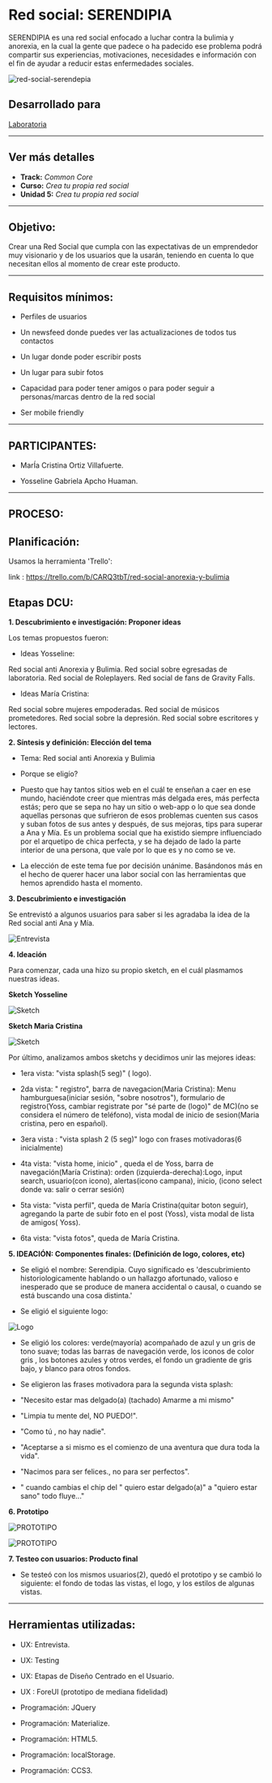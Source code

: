 # Red social: SERENDIPIA
SERENDIPIA es una red social enfocado a luchar contra la bulimia y anorexia, en la cual la gente que padece o ha padecido ese problema podrá compartir sus experiencias, motivaciones, necesidades e  información con el fin de ayudar a reducir estas enfermedades sociales.

![red-social-serendepia](https://user-images.githubusercontent.com/32300384/36293137-01fa867c-12a5-11e8-9773-248e22dac0d7.png)

## Desarrollado para
[Laboratoria](http://laboratoria.la)

***

## Ver más detalles

* **Track:** _Common Core_
* **Curso:** _Crea tu propia red social_
* **Unidad 5:** _Crea tu propia red social_

***

## Objetivo:

Crear una Red Social que cumpla con las expectativas de un emprendedor muy visionario y de los usuarios que la usarán, teniendo  en cuenta lo que necesitan ellos al momento de crear este producto.

***

## Requisitos mínimos:

* Perfiles de usuarios

* Un newsfeed donde puedes ver las actualizaciones de todos tus  contactos

* Un lugar donde poder escribir posts

* Un lugar para subir fotos

* Capacidad para poder tener amigos o para poder seguir a personas/marcas dentro de la red social

* Ser mobile friendly

***

## PARTICIPANTES:

* MarÍa Cristina Ortiz Villafuerte.

* Yosseline Gabriela Apcho Huaman.

***

## PROCESO:

## Planificación:

Usamos la herramienta 'Trello':

link : https://trello.com/b/CARQ3tbT/red-social-anorexia-y-bulimia

## Etapas DCU:

**1. Descubrimiento e investigación: Proponer ideas**

Los temas propuestos fueron:

* Ideas Yosseline:

Red social anti Anorexia y Bulimia.
Red social sobre egresadas de laboratoria.
Red social de Roleplayers.
Red social de fans de Gravity Falls.

* Ideas María Cristina:

Red social sobre mujeres empoderadas.
Red social de músicos prometedores.
Red social sobre la depresión.
Red social sobre escritores y lectores.

**2. Síntesis y definición: Elección del tema**

* Tema: Red social anti Anorexia y Bulimia

* Porque se eligío?

* Puesto que hay tantos sitios web en el cuál te enseñan a caer en ese mundo, haciéndote creer que mientras más delgada eres, más perfecta estás; pero que se sepa no hay un sitio o web-app o lo que sea donde aquellas personas que sufrieron de esos problemas cuenten sus casos y suban fotos de sus antes y después, de sus mejoras, tips para superar a Ana y Mía.
Es un problema social que ha existido siempre influenciado por el arquetipo de chica perfecta, y se ha dejado de lado la parte interior de una persona, que vale por lo que es y no como se ve.

* La elección de este tema fue por decisión unánime. Basándonos más en el hecho de querer hacer una labor social con las herramientas que hemos aprendido hasta el momento.

**3. Descubrimiento e investigación**

Se entrevistó a algunos usuarios para saber si les agradaba la idea de la Red social anti Ana y Mía.

![Entrevista](assets/docs/entrevista.png)

**4. Ideación**

Para comenzar, cada una hizo su propio sketch, en el cuál plasmamos nuestras ideas.

**Sketch Yosseline**

![Sketch](assets/docs/sketch-yoss.jpg)

**Sketch Maria Cristina**

![Sketch](assets/docs/sketch-maria.png)

Por último, analizamos ambos sketchs y decidimos unir las mejores ideas:

- 1era vista: "vista splash(5 seg)" ( logo).

- 2da vista: " registro", barra de navegacion(Maria Cristina): Menu hamburguesa(iniciar sesión, "sobre nosotros"), formulario de registro(Yoss, cambiar registrate por "sé parte de (logo)" de MC)(no se considera el número de teléfono), vista modal de inicio de sesion(Maria cristina, pero en español).

- 3era vista : "vista splash 2 (5 seg)" logo con frases motivadoras(6 inicialmente)

- 4ta vista: "vista home, inicio" , queda el de Yoss, barra de navegación(María Cristina): orden (izquierda-derecha):Logo, input search, usuario(con icono), alertas(icono campana), inicio, (icono select donde va: salir o cerrar sesión)

- 5ta vista: "vista perfil", queda de María Cristina(quitar boton seguir), agregando la parte de subir foto en el post (Yoss), vista modal de lista de amigos( Yoss).

- 6ta vista: "vista fotos", queda de María Cristina.

**5.  IDEACIÓN: Componentes finales: (Definición de logo, colores, etc)**

* Se eligió el nombre: Serendipia. Cuyo significado es 'descubrimiento historiologicamente hablando o un hallazgo afortunado, valioso e inesperado que se produce de manera accidental o causal, o cuando se está buscando una cosa distinta.'

* Se eligió el siguiente logo:

 ![Logo](assets/docs/logo.png)

* Se eligió los colores: verde(mayoría) acompañado de azul y un gris de tono suave; todas las barras de navegación verde, los iconos de color gris , los botones azules y otros verdes, el fondo un gradiente de gris bajo, y blanco para otros fondos.

* Se eligieron las frases motivadora para la segunda vista splash:

- "Necesito estar mas delgado(a) (tachado) Amarme a mi mismo"

- "Limpia tu mente del, NO PUEDO!".

- "Como tú , no hay nadie".

- "Aceptarse a si mismo es el comienzo de una aventura que dura toda la vida".

- "Nacimos para ser felices., no para ser perfectos".

- " cuando cambias el chip del " quiero estar delgado(a)" a "quiero estar sano" todo fluye..."

**6. Prototipo**

![PROTOTIPO](assets/docs/prototipo1.png)

![PROTOTIPO](assets/docs/prototipo2.png)

**7. Testeo con usuarios: Producto final**

* Se testeó con los mismos usuarios(2), quedó el prototipo y  se cambió lo siguiente: el fondo de todas las vistas, el logo, y los estilos de algunas vistas.

***

## Herramientas utilizadas:

- UX: Entrevista.

- UX: Testing

- UX: Etapas de Diseño Centrado en el  Usuario.

- UX : ForeUI (prototipo de mediana fidelidad)

- Programación: JQuery

- Programación: Materialize.

- Programación: HTML5.

- Programación: localStorage.

- Programación: CCS3.
